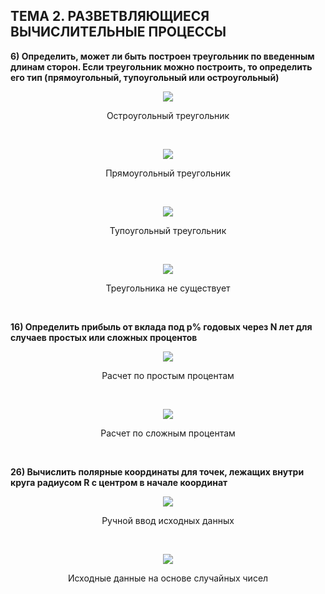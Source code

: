 ## ТЕМА 2. РАЗВЕТВЛЯЮЩИЕСЯ ВЫЧИСЛИТЕЛЬНЫЕ ПРОЦЕССЫ

**6)	Определить, может ли быть построен треугольник по введенным длинам сторон. 
Если треугольник можно построить, то определить его тип (прямоугольный, тупоугольный или остроугольный)**

<figure>
   <p align="center">
      <img src="https://github.com/dr-number/prog_lan_lar_larionov_lab_2_branching_processes/blob/master/screens/6-1.jpg">
     <p align="center">Остроугольный треугольник</p>
   </p>
</figure>
</br>

<figure>
   <p align="center">
      <img src="https://github.com/dr-number/prog_lan_lar_larionov_lab_2_branching_processes/blob/master/screens/6-2.jpg">
     <p align="center">Прямоугольный треугольник</p>
   </p>
</figure>
</br>

<figure>
   <p align="center">
      <img src="https://github.com/dr-number/prog_lan_lar_larionov_lab_2_branching_processes/blob/master/screens/6-4.jpg">
     <p align="center">Тупоугольный треугольник</p>
   </p>
</figure>
</br>

<figure>
   <p align="center">
      <img src="https://github.com/dr-number/prog_lan_lar_larionov_lab_2_branching_processes/blob/master/screens/6-3.jpg">
     <p align="center">Треугольника не существует</p>
   </p>
</figure>
</br>

**16) Определить прибыль от вклада под p% годовых через N лет  для случаев простых или сложных процентов**


<p align="center">
   <img src="https://github.com/dr-number/larionov_lab_5_sub_programms/blob/master/screens/16-1.jpg">
   <p align="center">Расчет по простым процентам</p>
</p>
</br>

<p align="center">
   <img src="https://github.com/dr-number/larionov_lab_5_sub_programms/blob/master/screens/16-2.jpg">
   <p align="center">Расчет по сложным процентам</p>
</p>
</br>

**26) Вычислить полярные координаты для точек, лежащих внутри круга радиусом R с центром в начале координат**

<p align="center">
   <img src="https://github.com/dr-number/larionov_lab_5_sub_programms/blob/master/screens/26-1.jpg">
   <p align="center">Ручной ввод исходных данных</p>
</p>
</br>

<p align="center">
   <img src="https://github.com/dr-number/larionov_lab_5_sub_programms/blob/master/screens/26-2.jpg">
   <p align="center">Исходные данные на основе случайных чисел</p>
</p>
</br>
